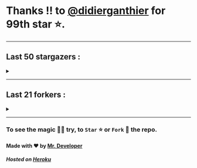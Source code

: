 # Thanks !! to [@didierganthier](https://github.com/didierganthier) for 99th star ⭐.
---

## Last 50 stargazers :
<details><summary></summary>

| No. | Profile Pic | Username | Star Number ⭐ |
| :---: | :---: | :---: | :---: |
| 1. | <img src='https://avatars.githubusercontent.com/u/45739963?v=4'> | [@didierganthier](https://github.com/didierganthier) | 99 |
| 2. | <img src='https://avatars.githubusercontent.com/u/77569653?v=4'> | [@SamirPaul1](https://github.com/SamirPaul1) | 98 |
| 3. | <img src='https://avatars.githubusercontent.com/u/48348029?v=4'> | [@xIMRANx](https://github.com/xIMRANx) | 97 |
| 4. | <img src='https://avatars.githubusercontent.com/u/482367?v=4'> | [@nyuszika7h](https://github.com/nyuszika7h) | 96 |
| 5. | <img src='https://avatars.githubusercontent.com/u/55983182?v=4'> | [@yasirarism](https://github.com/yasirarism) | 95 |
| 6. | <img src='https://avatars.githubusercontent.com/u/66245404?v=4'> | [@tovade](https://github.com/tovade) | 94 |
| 7. | <img src='https://avatars.githubusercontent.com/u/48980248?v=4'> | [@hybridvamp](https://github.com/hybridvamp) | 93 |
| 8. | <img src='https://avatars.githubusercontent.com/u/81961690?v=4'> | [@dinesh-0602](https://github.com/dinesh-0602) | 92 |
| 9. | <img src='https://avatars.githubusercontent.com/u/89954408?v=4'> | [@SunshroomChan](https://github.com/SunshroomChan) | 91 |
| 10. | <img src='https://avatars.githubusercontent.com/u/109037713?v=4'> | [@Buivanan82](https://github.com/Buivanan82) | 90 |
| 11. | <img src='https://avatars.githubusercontent.com/u/76533278?v=4'> | [@4amparaboy](https://github.com/4amparaboy) | 89 |
| 12. | <img src='https://avatars.githubusercontent.com/u/57042741?v=4'> | [@Woomymy](https://github.com/Woomymy) | 88 |
| 13. | <img src='https://avatars.githubusercontent.com/u/88822116?v=4'> | [@dgigantino](https://github.com/dgigantino) | 87 |
| 14. | <img src='https://avatars.githubusercontent.com/u/53967726?v=4'> | [@supercrafter333](https://github.com/supercrafter333) | 86 |
| 15. | <img src='https://avatars.githubusercontent.com/u/64813399?v=4'> | [@J1b1x](https://github.com/J1b1x) | 85 |
| 16. | <img src='https://avatars.githubusercontent.com/u/26801154?v=4'> | [@CodsXBlastin](https://github.com/CodsXBlastin) | 84 |
| 17. | <img src='https://avatars.githubusercontent.com/u/73209315?v=4'> | [@saadman-galib](https://github.com/saadman-galib) | 83 |
| 18. | <img src='https://avatars.githubusercontent.com/u/68734813?v=4'> | [@faded-ninja](https://github.com/faded-ninja) | 82 |
| 19. | <img src='https://avatars.githubusercontent.com/u/47496465?v=4'> | [@Matze997](https://github.com/Matze997) | 81 |
| 20. | <img src='https://avatars.githubusercontent.com/u/51480483?v=4'> | [@shizotoaster](https://github.com/shizotoaster) | 80 |
| 21. | <img src='https://avatars.githubusercontent.com/u/28113262?v=4'> | [@xISRAPILx](https://github.com/xISRAPILx) | 79 |
| 22. | <img src='https://avatars.githubusercontent.com/u/32965703?v=4'> | [@Ifera](https://github.com/Ifera) | 78 |
| 23. | <img src='https://avatars.githubusercontent.com/u/50779115?v=4'> | [@ReversoDev](https://github.com/ReversoDev) | 77 |
| 24. | <img src='https://avatars.githubusercontent.com/u/40144185?v=4'> | [@itsDkiller](https://github.com/itsDkiller) | 76 |
| 25. | <img src='https://avatars.githubusercontent.com/u/34418030?v=4'> | [@HerryYT](https://github.com/HerryYT) | 75 |
| 26. | <img src='https://avatars.githubusercontent.com/u/40790870?v=4'> | [@SpaceLeft](https://github.com/SpaceLeft) | 74 |
| 27. | <img src='https://avatars.githubusercontent.com/u/16628342?v=4'> | [@DelxHQ](https://github.com/DelxHQ) | 73 |
| 28. | <img src='https://avatars.githubusercontent.com/u/46083528?v=4'> | [@siddharthroy12](https://github.com/siddharthroy12) | 72 |
| 29. | <img src='https://avatars.githubusercontent.com/u/75159744?v=4'> | [@Avyansh0001](https://github.com/Avyansh0001) | 71 |
| 30. | <img src='https://avatars.githubusercontent.com/u/62464560?v=4'> | [@Illegal-Services](https://github.com/Illegal-Services) | 70 |
| 31. | <img src='https://avatars.githubusercontent.com/u/90455659?v=4'> | [@akprivatebots](https://github.com/akprivatebots) | 69 |
| 32. | <img src='https://avatars.githubusercontent.com/u/76171703?v=4'> | [@roushanagarwalla](https://github.com/roushanagarwalla) | 68 |
| 33. | <img src='https://avatars.githubusercontent.com/u/26739205?v=4'> | [@AbdushukurRasulov](https://github.com/AbdushukurRasulov) | 67 |
| 34. | <img src='https://avatars.githubusercontent.com/u/92579700?v=4'> | [@JohnWickKeanue](https://github.com/JohnWickKeanue) | 66 |
| 35. | <img src='https://avatars.githubusercontent.com/u/85750096?v=4'> | [@JemonNazeer](https://github.com/JemonNazeer) | 65 |
| 36. | <img src='https://avatars.githubusercontent.com/u/106221089?v=4'> | [@ItzKingz](https://github.com/ItzKingz) | 64 |
| 37. | <img src='https://avatars.githubusercontent.com/u/32560442?v=4'> | [@mrdrivingduck](https://github.com/mrdrivingduck) | 63 |
| 38. | <img src='https://avatars.githubusercontent.com/u/105053471?v=4'> | [@Sharmaps1757](https://github.com/Sharmaps1757) | 62 |
| 39. | <img src='https://avatars.githubusercontent.com/u/87847004?v=4'> | [@Hesenovhuseyn](https://github.com/Hesenovhuseyn) | 61 |
| 40. | <img src='https://avatars.githubusercontent.com/u/104765453?v=4'> | [@youssefnasef](https://github.com/youssefnasef) | 60 |
| 41. | <img src='https://avatars.githubusercontent.com/u/105335749?v=4'> | [@spideyboyaman](https://github.com/spideyboyaman) | 59 |
| 42. | <img src='https://avatars.githubusercontent.com/u/60040629?v=4'> | [@JD906](https://github.com/JD906) | 58 |
| 43. | <img src='https://avatars.githubusercontent.com/u/95572329?v=4'> | [@JoelBobanOffline](https://github.com/JoelBobanOffline) | 57 |
| 44. | <img src='https://avatars.githubusercontent.com/u/86429222?v=4'> | [@arun017s](https://github.com/arun017s) | 56 |
| 45. | <img src='https://avatars.githubusercontent.com/u/66241829?v=4'> | [@AwayJob](https://github.com/AwayJob) | 55 |
| 46. | <img src='https://avatars.githubusercontent.com/u/77918734?v=4'> | [@yourtulloh](https://github.com/yourtulloh) | 54 |
| 47. | <img src='https://avatars.githubusercontent.com/u/92523621?v=4'> | [@omiragk05](https://github.com/omiragk05) | 53 |
| 48. | <img src='https://avatars.githubusercontent.com/u/87684559?v=4'> | [@Meliodas-Demonking](https://github.com/Meliodas-Demonking) | 52 |
| 49. | <img src='https://avatars.githubusercontent.com/u/86404384?v=4'> | [@eaustin6](https://github.com/eaustin6) | 51 |
| 50. | <img src='https://avatars.githubusercontent.com/u/9571025?v=4'> | [@junedkh](https://github.com/junedkh) | 50 |
| 51. | <img src='https://avatars.githubusercontent.com/u/68769346?v=4'> | [@rajput-hemant](https://github.com/rajput-hemant) | 49 |

</details>

---

## Last 21 forkers :
<details><summary></summary>

| No. | Profile Pic | Username | Fork Number 🍴 |
| :---: | :---: | :---: | :---: |
| 1. | <img src='https://avatars.githubusercontent.com/u/48980248?v=4'> | [@hybridvamp](https://github.com/hybridvamp) | 21 |
| 2. | <img src='https://avatars.githubusercontent.com/u/110144682?v=4'> | [@Jackabu](https://github.com/Jackabu) | 20 |
| 3. | <img src='https://avatars.githubusercontent.com/u/40790870?v=4'> | [@SpaceLeft](https://github.com/SpaceLeft) | 19 |
| 4. | <img src='https://avatars.githubusercontent.com/u/87888078?v=4'> | [@hydrix777](https://github.com/hydrix777) | 18 |
| 5. | <img src='https://avatars.githubusercontent.com/u/106221089?v=4'> | [@ItzKingz](https://github.com/ItzKingz) | 17 |
| 6. | <img src='https://avatars.githubusercontent.com/u/105053471?v=4'> | [@Sharmaps1757](https://github.com/Sharmaps1757) | 16 |
| 7. | <img src='https://avatars.githubusercontent.com/u/100023533?v=4'> | [@omkar1003](https://github.com/omkar1003) | 15 |
| 8. | <img src='https://avatars.githubusercontent.com/u/104765453?v=4'> | [@youssefnasef](https://github.com/youssefnasef) | 14 |
| 9. | <img src='https://avatars.githubusercontent.com/u/105335749?v=4'> | [@spideyboyaman](https://github.com/spideyboyaman) | 13 |
| 10. | <img src='https://avatars.githubusercontent.com/u/60040629?v=4'> | [@JD906](https://github.com/JD906) | 12 |
| 11. | <img src='https://avatars.githubusercontent.com/u/88897873?v=4'> | [@Nobody370](https://github.com/Nobody370) | 11 |
| 12. | <img src='https://avatars.githubusercontent.com/u/96438111?v=4'> | [@Gishankrishka2](https://github.com/Gishankrishka2) | 10 |
| 13. | <img src='https://avatars.githubusercontent.com/u/91558902?v=4'> | [@rk134-hub](https://github.com/rk134-hub) | 9 |
| 14. | <img src='https://avatars.githubusercontent.com/u/20133621?v=4'> | [@NitroFuN](https://github.com/NitroFuN) | 8 |
| 15. | <img src='https://avatars.githubusercontent.com/u/84174959?v=4'> | [@S4TyEndRa](https://github.com/S4TyEndRa) | 7 |
| 16. | <img src='https://avatars.githubusercontent.com/u/66910428?v=4'> | [@VIKASIND](https://github.com/VIKASIND) | 6 |
| 17. | <img src='https://avatars.githubusercontent.com/u/101307401?v=4'> | [@Tellyfun](https://github.com/Tellyfun) | 5 |
| 18. | <img src='https://avatars.githubusercontent.com/u/102476142?v=4'> | [@hiroultroid93819](https://github.com/hiroultroid93819) | 4 |
| 19. | <img src='https://avatars.githubusercontent.com/u/98212032?v=4'> | [@random772](https://github.com/random772) | 3 |
| 20. | <img src='https://avatars.githubusercontent.com/u/97720718?v=4'> | [@MaheshKmr9](https://github.com/MaheshKmr9) | 2 |
| 21. | <img src='https://avatars.githubusercontent.com/u/85005373?v=4'> | [@HerokuMods](https://github.com/HerokuMods) | 1 |

</details>

---
### To see the magic 🧚‍♂️ try, to `Star` ⭐ or `Fork` 🍴 the repo.
#### Made with ❤️ by [Mr. Developer](https://github.com/MrBotDeveloper)
##### Hosted on [Heroku](https://heroku.com)
